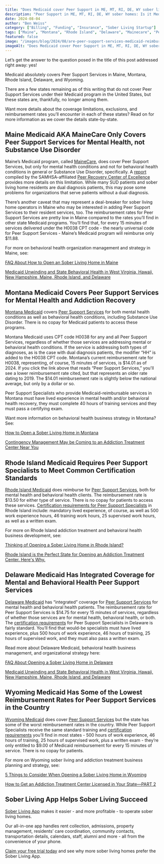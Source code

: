 ```yaml
---
title: "Does Medicaid cover Peer Support in ME, MT, RI, DE, WY sober living homes?"
description: "Peer Support in ME, MT, RI, DE, WY sober homes: Is it Medicaid reimbursable? Yes! Get Aug '24 rules, rates & coverage details per state."
date: 2024-08-04
author: "Ben Weiss"
category: ["Billing", "Funding", "Insurance", "Sober Living Startup"]
tags: ["Maine", "Montana", "Rhode Island", "Delaware", "Mainecare", "Peer Support Services", "Medicaid"]
featured: false
image: "/images/blog/2024/08/are-peer-support-services-medicaid-reimbursable-in-maine-montana-rhode-island-delaware-and-wyoming-for-sober-living-homes/featured.jpg"
imageAlt: "Does Medicaid cover Peer Support in ME, MT, RI, DE, WY sober living homes?"
---
```


Let’s get the answer to the question posed in the title of this post addressed right away: yes! 

Medicaid absolutely covers Peer Support Services in Maine, Montana, Rhode Island, Delaware, and Wyoming. 

There are a few states remaining as of this writing that do not cover Peer Support Services under their Medicaid program in the United States, but these states are, thankfully, no longer among them. 

Want more details about the coverage limitations, exclusions, and reimbursement rates you’ll encounter in each of these states? Read on for more information as we cover the details state-by-state.

## Maine Medicaid AKA MaineCare Only Covers Peer Support Services for Mental Health, not Substance Use Disorder

Maine’s Medicaid program, called [MaineCare](<https://www.maine.gov/dhhs/oms>), does cover Peer Support Services, but only for mental health conditions and not for behavioral health conditions in general or Substance Use Disorder, specifically. A [report](<https://peerrecoverynow.org/wp-content/uploads/2024-MAY-15-prcoe-prss-medicaid.pdf>) compiled by the SAMHSA-affiliated [Peer Recovery Center of Excellence](<https://www.samhsa.gov/peer-recovery-center-of-excellence>) provides more details on this limitation. While many SUD patients and sober living home residents are dual diagnosis patients, this may pose some problems for organizations that serve patients without a dual diagnosis. 

There’s another caveat that may represent a deal-breaker for sober living home operators in Maine who may be interested in adding Peer Support Services to their resident services, too. The reimbursement rates for Peer Support Services are pretty low in Maine compared to the rates you’ll find in other state Medicaid programs. You’ll find that, for every 15 minutes of services delivered under the H0038 CPT code - the nearly universal code for Peer Support Services - Maine’s Medicaid program will reimburse only $11.88. 

For more on behavioral health organization management and strategy in Maine, see: 

[FAQ About How to Open an Sober Living Home in Maine](<../../../2023/1/19/faq-about-how-to-open-an-sober-living-home-in-maine.html>)

[Medicaid Unwinding and State Behavioral Health in West Virginia, Hawaii, New Hampshire, Maine, Rhode Island, and Delaware](<https://behavehealth.com/blog/2023/5/2/medicaid-unwinding-and-state-behavioral-health-in-west-virginia-hawaii-new-hampshire-maine-rhode-island-and-delaware>)

## Montana Medicaid Covers Peer Support Services for Mental Health and Addiction Recovery

[Montana Medicaid](<https://dphhs.mt.gov/MontanaHealthcarePrograms/MemberServices>) covers [Peer Support Services](<https://dphhs.mt.gov/assets/MedicaidTribalConsultation/December2019/CertifiedPeerSupportServices.pdf>) for both mental health conditions as well as behavioral health conditions, including Substance Use Disorder. There is no copay for Medicaid patients to access these programs. 

Montana Medicaid uses CPT code H0038 for any and all Peer Support Services, regardless of whether those services are addressing mental or behavioral health conditions. If the service is addressing both types of diagnoses, as is the case with dual diagnosis patients, the modifier “HH” is added to the H0038 CPT code. Montana’s current reimbursement rate for H0038, representing, of course, 15 minutes of services, is $14.01 as of 2024. If you click the link above that reads “Peer Support Services,” you'll see a lower reimbursement rate cited, but that represents an older rate dating to 2019. The $14.01 reimbursement rate is slightly below the national average, but only by a dollar or so. 

Peer Support Specialists who provide Medicaid-reimbursable services in Montana must have lived experience in mental health and/or behavioral health recovery, they must complete 40 hours of training services and they must pass a certifying exam. 

Want more information on behavioral health business strategy in Montana? See:

[How to Open a Sober Living Home in Montana](<https://soberlivingapp.com/sober-living-app-blog/2022/12/13/how-to-open-a-sober-living-home-in-montana>)

[Contingency Management May be Coming to an Addiction Treatment Center Near You](<https://behavehealth.com/blog/2023/10/2/contingency-management-may-be-coming-to-an-addiction-treatment-center-near-you>)

## Rhode Island Medicaid Requires Peer Support Specialists to Meet Common Certification Standards 

[Rhode Island Medicaid](<https://healthsourceri.com/medicaid/>) does reimburse for [Peer Support Services](<https://bhddh.ri.gov/mental-health/individual-and-family-information>), both for mental health and behavioral health clients. The reimbursement rate is $13.50 for either type of service. There is no copay for patients to access these services. [Certification requirements for Peer Support Specialists](<https://www.ricertboard.org/certified-peer-recovery-specialist-cprs>) in Rhode Island include: mandatory lived experience, of course, as well as 500 work experience hours, 46 training work hours, 25 supervised work hours, as well as a written exam. 

For more on Rhode Island addiction treatment and behavioral health business development, see: 

[Thinking of Opening a Sober Living Home in Rhode Island? ](<https://soberlivingapp.com/sober-living-app-blog/2023/2/7/thinking-of-opening-a-sober-living-home-in-rhode-islandnbsp>)

[Rhode Island is the Perfect State for Opening an Addiction Treatment Center. Here's Why. ](<https://behavehealth.com/blog/2022/7/28/rhode-island-is-the-perfect-state-for-opening-an-addiction-treatment-center-heres-whynbsp>)

## Delaware Medicaid Has Integrated Coverage for Mental and Behavioral Health Peer Support Services

[Delaware Medicaid](<https://dhss.delaware.gov/dmma/>) has “integrated” coverage for [Peer Support Services](<https://dhss.delaware.gov/dhss/dsamh/peerservices.html>) for mental health and behavioral health patients. The reimbursement rate for Peer Support Services is $14.75 for every 15 minutes of services, regardless of whether those services are for mental health, behavioral health, or both. The [certification requirements](<https://www.decertboard.org/certified-peer-recovery-specialist-cprs>) for Peer Support Specialists in Delaware is fairly standard. You’ll find that would-be specialists must have lived experience, plus 500 hours of work experience, 46 hours of training, 25 hours of supervised work, and they must also pass a written exam. 

Read more about Delaware Medicaid, behavioral health business management, and organizational strategy here:

[FAQ About Opening a Sober Living Home in Delaware](<../../../2023/2/13/faq-about-opening-a-sober-living-home-in-delaware.html>)

[Medicaid Unwinding and State Behavioral Health in West Virginia, Hawaii, New Hampshire, Maine, Rhode Island, and Delaware](<https://behavehealth.com/blog/2023/5/2/medicaid-unwinding-and-state-behavioral-health-in-west-virginia-hawaii-new-hampshire-maine-rhode-island-and-delaware>)

## Wyoming Medicaid Has Some of the Lowest Reimbursement Rates for Peer Support Services in the Country

[Wyoming Medicaid](<https://health.wyo.gov/healthcarefin/medicaid/>) does cover [Peer Support Services](<https://health.wyo.gov/behavioralhealth/mhsa/peer-specialists/>) but the state has some of the worst reimbursement rates in the country. While Peer Support Specialists receive the same standard training and [certification requirements](<https://recoverwyoming.org/peer-specialist-training-certification>) you’ll find in most states - 500 hours of work experience, 46 hours of training, 25 hours of supervised work, plus a written exam - they’re only entitled to $9.00 of Medicaid reimbursement for every 15 minutes of service. There is no copay for patients. 

For more on Wyoming sober living and addiction treatment business planning and strategy, see:

[5 Things to Consider When Opening a Sober Living Home in Wyoming](<../../../2023/3/1/5-things-to-consider-when-opening-a-sober-living-home-in-wyoming.html>)

[How to Get an Addiction Treatment Center Licensed in Your State—PART 2](<https://behavehealth.com/blog/2019/10/9/how-to-get-an-addiction-treatment-center-licensed-in-your-statepart-2>)

## Sober Living App Helps Sober Living Succeed 

[Sober Living App](<../../../../index.html>) makes it easier - and more profitable - to operate sober living homes. 

Our all-in-one app handles rent collection, admissions, property management, residents’ care coordination, community contacts, transportation details, calendars, staff, alumni and more - all from the convenience of your phone. 

[Claim your free trial today](<https://behavehealth.com/get-started>) and see why more sober living homes prefer the Sober Living App.
